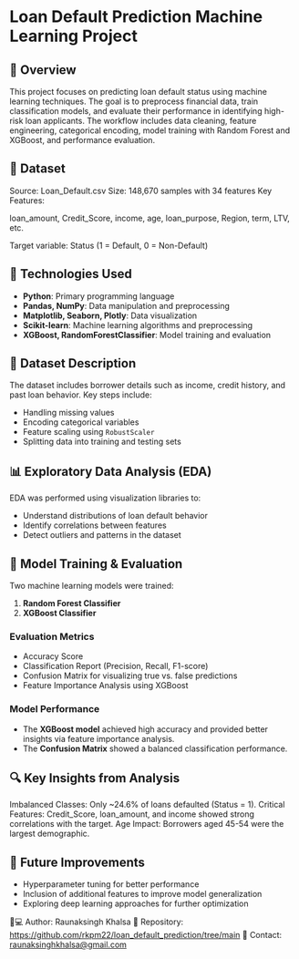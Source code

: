 # Loan Default Prediction Machine Learning Project

 
## 📌 Overview
This project focuses on predicting loan default status using machine learning techniques. The goal is to preprocess financial data, train classification models, and evaluate their performance in identifying high-risk loan applicants. The workflow includes data cleaning, feature engineering, categorical encoding, model training with Random Forest and XGBoost, and performance evaluation.



## 📂 Dataset
Source: Loan_Default.csv
Size: 148,670 samples with 34 features
Key Features:

loan_amount, Credit_Score, income, age, loan_purpose, Region, term, LTV, etc.

Target variable: Status (1 = Default, 0 = Non-Default)

## 🔧 Technologies Used
- **Python**: Primary programming language
- **Pandas, NumPy**: Data manipulation and preprocessing
- **Matplotlib, Seaborn, Plotly**: Data visualization
- **Scikit-learn**: Machine learning algorithms and preprocessing
- **XGBoost, RandomForestClassifier**: Model training and evaluation

## 📂 Dataset Description
The dataset includes borrower details such as income, credit history, and past loan behavior. Key steps include:
- Handling missing values
- Encoding categorical variables
- Feature scaling using `RobustScaler`
- Splitting data into training and testing sets

## 📊 Exploratory Data Analysis (EDA)
EDA was performed using visualization libraries to:
- Understand distributions of loan default behavior
- Identify correlations between features
- Detect outliers and patterns in the dataset

## 🚀 Model Training & Evaluation
Two machine learning models were trained:
1. **Random Forest Classifier** 
2. **XGBoost Classifier** 

### **Evaluation Metrics**
- Accuracy Score
- Classification Report (Precision, Recall, F1-score)
- Confusion Matrix for visualizing true vs. false predictions
- Feature Importance Analysis using XGBoost

### **Model Performance**
- The **XGBoost model** achieved high accuracy and provided better insights via feature importance analysis.
- The **Confusion Matrix** showed a balanced classification performance.

## 🔍 Key Insights from Analysis
Imbalanced Classes: Only ~24.6% of loans defaulted (Status = 1).
Critical Features: Credit_Score, loan_amount, and income showed strong correlations with the target.
Age Impact: Borrowers aged 45-54 were the largest demographic.

## 🔮 Future Improvements
- Hyperparameter tuning for better performance
- Inclusion of additional features to improve model generalization
- Exploring deep learning approaches for further optimization


👨💻 Author: Raunaksingh Khalsa
🔗 Repository: https://github.com/rkpm22/loan_default_prediction/tree/main
📧 Contact: raunaksinghkhalsa@gmail.com
